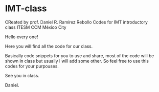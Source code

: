 IMT-class
=========
CReated by prof. Daniel R. Ramírez Rebollo
Codes for IMT introductory class
ITESM CCM
México City


Hello every one!

Here you will find all the code for our class.

Basically code snippets for you to use and share, most of the code will be shown in class but usually I will 
add some other. So feel free to use this codes for your purpouses.

See you in class.

Daniel.
